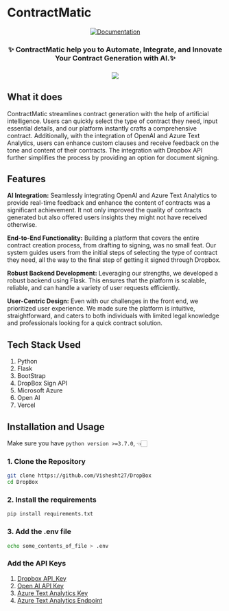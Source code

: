 <p align="center">
<h1>
  ContractMatic
</h1>
</p>


<p align="center">
    <a href="https://contractmatic.vercel.app">
        <img alt="Documentation" src="https://img.shields.io/website/http/huggingface.co/docs/transformers/index.svg?down_color=red&down_message=offline&up_message=online">
    </a>
</p>


<h3 align="center">
    <p>✨ ContractMatic help you to Automate, Integrate, and Innovate Your Contract Generation with AI.✨</p>
</h3>

<h3 align="center">
    <a href="https://textbase.ai"><img src="https://d112y698adiu2z.cloudfront.net/photos/production/software_photos/002/577/513/datas/gallery.jpg"></a>
</h3>



## What it does

ContractMatic streamlines contract generation with the help of artificial intelligence. Users can quickly select the type of contract they need, input essential details, and our platform instantly crafts a comprehensive contract. Additionally, with the integration of OpenAI and Azure Text Analytics, users can enhance custom clauses and receive feedback on the tone and content of their contracts. The integration with Dropbox API further simplifies the process by providing an option for document signing.


## Features

**AI Integration:** Seamlessly integrating OpenAI and Azure Text Analytics to provide real-time feedback and enhance the content of contracts was a significant achievement. It not only improved the quality of contracts generated but also offered users insights they might not have received otherwise.

**End-to-End Functionality:** Building a platform that covers the entire contract creation process, from drafting to signing, was no small feat. Our system guides users from the initial steps of selecting the type of contract they need, all the way to the final step of getting it signed through Dropbox.

**Robust Backend Development:** Leveraging our strengths, we developed a robust backend using Flask. This ensures that the platform is scalable, reliable, and can handle a variety of user requests efficiently.

**User-Centric Design:** Even with our challenges in the front end, we prioritized user experience. We made sure the platform is intuitive, straightforward, and caters to both individuals with limited legal knowledge and professionals looking for a quick contract solution.


## Tech Stack Used

1. Python
2. Flask
3. BootStrap
4. DropBox Sign API
5. Microsoft Azure
6. Open AI
7. Vercel

## Installation and Usage
Make sure you have `python version >=3.7.0`, 👈🏻
### 1. Clone the Repository
```bash
git clone https://github.com/Vishesht27/DropBox
cd DropBox
```
### 2. Install the requirements
```bash
pip install requirements.txt
```
### 3. Add the .env file
```bash
echo some_contents_of_file > .env
```
### Add the API Keys
1. [Dropbox API_Key](https://faq.hellosign.com/hc/en-us/articles/205724858-Testing-the-Dropbox-Sign-API-before-purchasing-a-subscription)
2. [Open AI API Key](https://openai.com/)
3. [Azure Text Analytics Key](https://azure.microsoft.com/en-us/products/ai-services/text-analytics)
4. [Azure Text Analytics Endpoint](https://azure.microsoft.com/en-us/products/ai-services/text-analytics)
